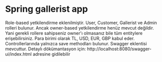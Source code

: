 # Spring gallerist app

Role-based yetkilendirme eklenilmiştir. User, Customer, Gallerist ve Admin rolleri bulunur. Ancak owner-based yetkilendirme henüz mevcut değildir. Yani gerekli rollere sahipseniz owner'ı olmasanız bile tüm entitylere erişebilirsiniz. Para birimi olarak TL, USD, EUR, GBP kabul eder. Controllerlarında yalnızca save methodları bulunur. Swagger eklentisi mevcuttur. Detaylı dökümantasyon için: http://localhost:8080/swagger-ui/index.html adresine gidilebilir
